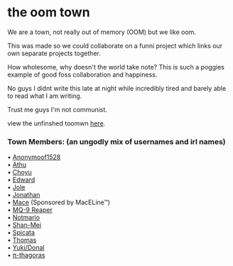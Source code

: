 # the oom town

We are a town, not really out of memory (OOM) but we like oom.

This was made so we could collaborate on a funni project which links our own separate projects together.

How wholesome, why doesn't the world take note? This is such a poggies example of good foss collaboration and happiness.

No guys I didnt write this late at night while incredibly tired and barely able to read what I am writing.

Trust me guys I'm not communist.

view the unfinshed toomwn [here](https://the-toomwn.github.io/town-interactive/).

### Town Members: (an ungodly mix of usernames and irl names)
• [Anonymoof1528](https://anonymoof1528.github.io/into-the-shadow-garten/)  
• [Athu](https://super-cookies.github.io/duk/)  
• [Choyu](https://grimreaper2654.github.io/Notes/content/notes/cringe.html)  
• [Edward](https://edsobsidiannotes.netlify.app/)  
• [Jole](https://rubver16.github.io/joles-notes/)  
• [Jonathan](https://nottaro.github.io/notes-dump/)  
• [Mace](https://macesnotes.netlify.app/) (Sponsored by MacELine™)<br>
• [MQ-9 Reaper](https://grim4reaper.github.io/Year11Notes/)  
• [Notmario](https://notmario.github.io/thenotes/)  
• [Shan-Mei](https://shan-mei.github.io/shanmeis-notes/)  
• [Spicata](https://spicata.github.io/)  
• [Thomas](https://nottacoz.github.io/jacaranda/)  
• [Yuki/Donal](https://harzavad.github.io/the-merchant/)  
• [π-thagoras](https://pi-thagoras.github.io/the-chicken-pen/)  
